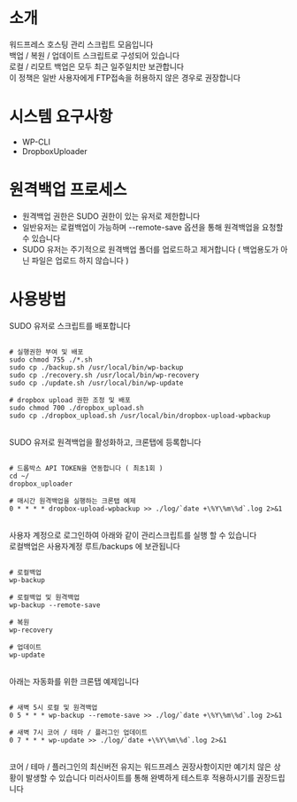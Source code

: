 # 소개
워드프레스 호스팅 관리 스크립트 모음입니다<br /> 
백업 / 복원 / 업데이트 스크립트로 구성되어 있습니다<br /> 
로컬 / 리모트 백업은 모두 최근 일주일치만 보관합니다<br />
이 정책은 일반 사용자에게 FTP접속을 허용하지 않은 경우로 권장합니다 

# 시스템 요구사항 
- WP-CLI
- DropboxUploader 

# 원격백업 프로세스
- 원격백업 권한은 SUDO 권한이 있는 유저로 제한합니다 
- 일반유저는 로컬백업이 가능하며 --remote-save 옵션을 통해 원격백업을 요청할 수 있습니다 
- SUDO 유저는 주기적으로 원격백업 폴더를 업로드하고 제거합니다 ( 백업용도가 아닌 파일은 업로드 하지 않습니다 )  

# 사용방법

SUDO 유저로 스크립트를 배포합니다 
<pre>
<code>
# 실행권한 부여 및 배포 
sudo chmod 755 ./*.sh
sudo cp ./backup.sh /usr/local/bin/wp-backup
sudo cp ./recovery.sh /usr/local/bin/wp-recovery
sudo cp ./update.sh /usr/local/bin/wp-update

# dropbox upload 권한 조정 및 배포 
sudo chmod 700 ./dropbox_upload.sh
sudo cp ./dropbox_upload.sh /usr/local/bin/dropbox-upload-wpbackup
</code>
</pre>

SUDO 유저로 원격백업을 활성화하고, 크론탭에 등록합니다 
<pre>
<code>
# 드롭박스 API TOKEN을 연동합니다 ( 최초1회 ) 
cd ~/
dropbox_uploader

# 매시간 원격백업을 실행하는 크론탭 예제
0 * * * * dropbox-upload-wpbackup >> ./log/`date +\%Y\%m\%d`.log 2>&1
</code>
</pre>

사용자 계정으로 로그인하여 아래와 같이 관리스크립트를 실행 할 수 있습니다<br />
로컬백업은  사용자계정 루트/backups 에 보관됩니다 

<pre>
<code>
# 로컬백업
wp-backup

# 로컬백업 및 원격백업 
wp-backup --remote-save

# 복원
wp-recovery

# 업데이트
wp-update
</code>
</pre>

아래는 자동화를 위한 크론탭 예제입니다 
<pre>
<code>
# 새벽 5시 로컬 및 원격백업
0 5 * * * wp-backup --remote-save >> ./log/`date +\%Y\%m\%d`.log 2>&1

# 새벽 7시 코어 / 테마 / 플러그인 업데이트
0 7 * * * wp-update >> ./log/`date +\%Y\%m\%d`.log 2>&1
</code>
</pre>
코어 / 테마 / 플러그인의 최신버전 유지는 워드프레스 권장사항이지만 예기치 않은 상황이 발생할 수 있습니다 미러사이트를 통해 완벽하게 테스트후 적용하시기를 권장드립니다 


